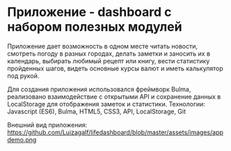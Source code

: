 # Приложение - dashboard с набором полезных модулей

Приложение дает возможность в одном месте читать новости, смотреть погоду в разных городах, делать заметки и заносить их в календарь, выбирать любимый рецепт или книгу, вести статистику пройденных шагов, видеть основные курсы валют и иметь калькулятор под рукой.

Для создания приложения использовался фреймворк Bulma, реализовано взаимодействие с открытыми API и сохранение данных в LocalStorage для отображения заметок и статистики.
Технологии: Javascript (ES6), Bulma, HTML5, CSS3, API, LocalStorage, Git

Внешний вид приложения: https://github.com/Luizagalf/lifedashboard/blob/master/assets/images/appdemo.png
